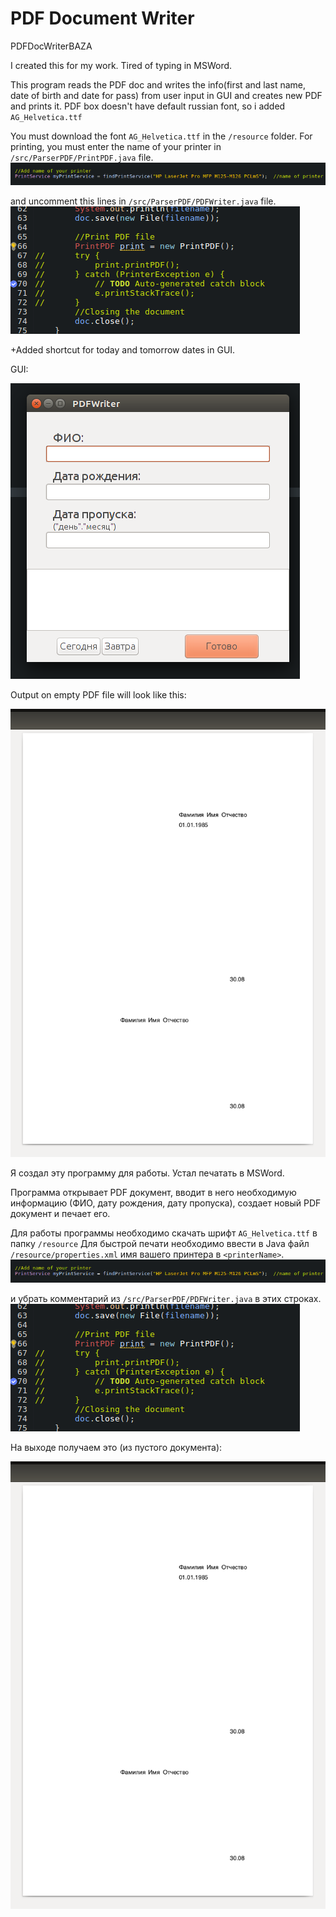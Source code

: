 # PDF Document Writer
PDFDocWriterBAZA

I created this for my work. Tired of typing in MSWord.

This program reads the PDF doc and writes the info(first and last name, date of birth and date for pass) from user input in GUI and creates new PDF and prints it. PDF box doesn't have default russian font, so i added `AG_Helvetica.ttf` 

You must download the font `AG_Helvetica.ttf` in the `/resource` folder. For printing, you must enter the name of your printer in `/src/ParserPDF/PrintPDF.java` file. 
![Alt text](https://github.com/maxershov/PDFDocWriterBAZA/blob/master/screenshot0.png?raw=true)

and uncomment this lines in `/src/ParserPDF/PDFWriter.java` file.
![Alt text](https://github.com/maxershov/PDFDocWriterBAZA/blob/master/screenshot2.png?raw=true)

+Added shortcut for today and tomorrow dates in GUI.

GUI:

![Alt text](https://github.com/maxershov/PDFDocWriterBAZA/blob/master/screenshot.png?raw=true)

Output on empty PDF file will look like this:

![Alt text](https://github.com/maxershov/PDFDocWriterBAZA/blob/master/screenshot1.png?raw=true)



Я создал эту программу для работы. Устал печатать в MSWord.

Программа открывает PDF документ, вводит в него необходимую информацию (ФИО, дату рождения, дату пропуска), создает новый PDF документ и печает его. 

Для работы программы необходимо скачать шрифт `AG_Helvetica.ttf` в папку `/resource` 
Для быстрой печати необходимо ввести в Java файл `/resource/properties.xml` имя вашего принтера в `<printerName>`. 
![Alt text](https://github.com/maxershov/PDFDocWriterBAZA/blob/master/screenshot0.png?raw=true)


и убрать комментарий из `/src/ParserPDF/PDFWriter.java` в этих строках.
![Alt text](https://github.com/maxershov/PDFDocWriterBAZA/blob/master/screenshot2.png?raw=true)


На выходе получаем это (из пустого документа):

![Alt text](https://github.com/maxershov/PDFDocWriterBAZA/blob/master/screenshot1.png?raw=true)





